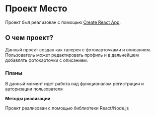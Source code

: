 # Проект Место

Проект был реализован с помощью  [Create React App](https://github.com/facebook/create-react-app).

## О чем проект?

Данный проект создан как галерея с фотокарточками и описанием. Пользователь может редактировать профиль и в дальнейшем добавлять фотокарточки с описанием.

### Планы

В данный момент идет работа над функционалом регистрации и авторизации пользователя

**Методы реализации**

Проект реализован с помощью библиотеки React/Node.js
